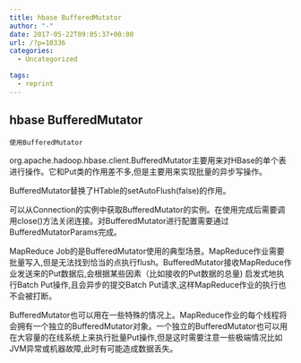 ```yaml
---
title: hbase BufferedMutator
author: "-"
date: 2017-05-22T09:05:37+00:00
url: /?p=10336
categories:
  - Uncategorized

tags:
  - reprint
---
```

## hbase BufferedMutator

  
    使用BufferedMutator
  




org.apache.hadoop.hbase.client.BufferedMutator主要用来对HBase的单个表进行操作。它和Put类的作用差不多,但是主要用来实现批量的异步写操作。

BufferedMutator替换了HTable的setAutoFlush(false)的作用。

可以从Connection的实例中获取BufferedMutator的实例。在使用完成后需要调用close()方法关闭连接。对BufferedMutator进行配置需要通过BufferedMutatorParams完成。

MapReduce Job的是BufferedMutator使用的典型场景。MapReduce作业需要批量写入,但是无法找到恰当的点执行flush。BufferedMutator接收MapReduce作业发送来的Put数据后,会根据某些因素（比如接收的Put数据的总量) 启发式地执行Batch Put操作,且会异步的提交Batch Put请求,这样MapReduce作业的执行也不会被打断。

BufferedMutator也可以用在一些特殊的情况上。MapReduce作业的每个线程将会拥有一个独立的BufferedMutator对象。一个独立的BufferedMutator也可以用在大容量的在线系统上来执行批量Put操作,但是这时需要注意一些极端情况比如JVM异常或机器故障,此时有可能造成数据丢失。